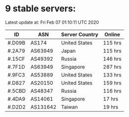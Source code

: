 # 9 stable servers:

Latest update at: Fri Feb 07 01:10:11 UTC 2020

| ID | ASN | Server Country | Online |
| -- | --- | -------------- | ------ |
| #.D09B | AS174 | United States | 115 hrs |
| #.2A79 | AS63949 | Japan | 115 hrs |
| #.15CF | AS49392 | Russia | 146 hrs |
| #.7F1D | AS63949 | Singapore | 287 hrs |
| #.9FC3 | AS53889 | United States | 133 hrs |
| #.D827 | AS20150 | United States | 159 hrs |
| #.5CBD | AS48347 | Russia | 116 hrs |
| #.4DA9 | AS14061 | Singapore | 17 hrs |
| #.D2D2 | AS131642 | Taiwan | 19 hrs |


